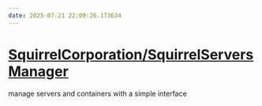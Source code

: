 ```yaml
---
date: 2025-07-21 22:09:26.173634
---
```


# [SquirrelCorporation/SquirrelServersManager](https://github.com/SquirrelCorporation/SquirrelServersManager)

manage servers and containers with a simple interface